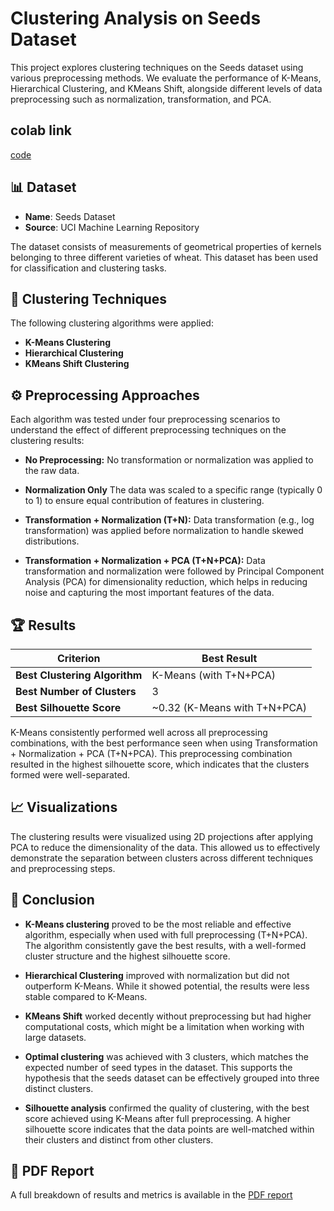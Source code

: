 # Clustering Analysis on Seeds Dataset

This project explores clustering techniques on the Seeds dataset using various preprocessing methods. We evaluate the performance of K-Means, Hierarchical Clustering, and KMeans Shift, alongside different levels of data preprocessing such as normalization, transformation, and PCA.

## colab link
[code](https://colab.research.google.com/drive/11yX7q6RxlAhLwa61zhT_pfjBOfVSvaNf?usp=sharing)

## 📊 Dataset
- **Name**: Seeds Dataset  
- **Source**: UCI Machine Learning Repository

The dataset consists of measurements of geometrical properties of kernels belonging to three different varieties of wheat. This dataset has been used for classification and clustering tasks.

## 🧪 Clustering Techniques
The following clustering algorithms were applied:

- **K-Means Clustering**
- **Hierarchical Clustering**
- **KMeans Shift Clustering**

## ⚙️ Preprocessing Approaches
Each algorithm was tested under four preprocessing scenarios to understand the effect of different preprocessing techniques on the clustering results:

 - **No Preprocessing:**
No transformation or normalization was applied to the raw data.

- **Normalization Only**
The data was scaled to a specific range (typically 0 to 1) to ensure equal contribution of features in clustering.

- **Transformation + Normalization (T+N):**
Data transformation (e.g., log transformation) was applied before normalization to handle skewed distributions.

- **Transformation + Normalization + PCA (T+N+PCA):**
Data transformation and normalization were followed by Principal Component Analysis (PCA) for dimensionality reduction, which helps in reducing noise and capturing the most important features of the data.

## 🏆 Results
| Criterion | Best Result |
|----------|-------------|
| **Best Clustering Algorithm** | K-Means (with T+N+PCA) |
| **Best Number of Clusters** | 3 |
| **Best Silhouette Score** | ~0.32 (K-Means with T+N+PCA) |

K-Means consistently performed well across all preprocessing combinations, with the best performance seen when using Transformation + Normalization + PCA (T+N+PCA). This preprocessing combination resulted in the highest silhouette score, which indicates that the clusters formed were well-separated.

## 📈 Visualizations
The clustering results were visualized using 2D projections after applying PCA to reduce the dimensionality of the data. This allowed us to effectively demonstrate the separation between clusters across different techniques and preprocessing steps.

## 🧠 Conclusion
- **K-Means clustering** proved to be the most reliable and effective algorithm, especially when used with full preprocessing (T+N+PCA). The algorithm consistently gave the best results, with a well-formed cluster structure and the highest silhouette score.

- **Hierarchical Clustering** improved with normalization but did not outperform K-Means. While it showed potential, the results were less stable compared to K-Means.

- **KMeans Shift** worked decently without preprocessing but had higher computational costs, which might be a limitation when working with large datasets.

- **Optimal clustering** was achieved with 3 clusters, which matches the expected number of seed types in the dataset. This supports the hypothesis that the seeds dataset can be effectively grouped into three distinct clusters.

- **Silhouette analysis** confirmed the quality of clustering, with the best score achieved using K-Means after full preprocessing. A higher silhouette score indicates that the data points are well-matched within their clusters and distinct from other clusters.

## 📄 PDF Report
A full breakdown of results and metrics is available in the [PDF report](https://github.com/adrija26sg/Clustering/blob/main/Results_Clustering%20.pdf.pdf)
